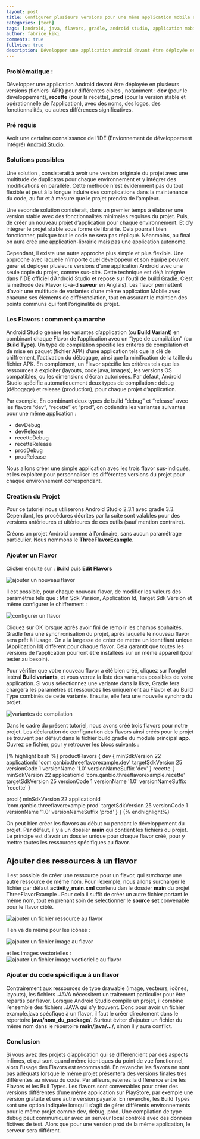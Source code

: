 ```yaml
---
layout: post
title: Configurer plusieurs versions pour une même application mobile android
categories: [tech]
tags: [android, java, flavors, gradle, android studio, application mobile, google, versionning, build type, apk, app variants, développement]
author: fabrice_kiki
comments: true
fullview: true
description: Développer une application Android devant être déployée en plusieurs versions (fichiers .APK) pour différentes cibles , notamment dev (pour le développement), recette (pour la recette), prod (pour la version stable et opérationnelle de l’application), avec des noms, des logos, des fonctionnalités, ou autres différences significatives.
---
```

### Problématique :
Développer une application Android devant être déployée en plusieurs versions (fichiers .APK) pour différentes cibles , notamment : **dev** (pour le développement), **recette** (pour la recette), **prod** (pour la version stable et opérationnelle de l’application), avec des noms, des logos, des fonctionnalités, ou autres différences significatives.

### Pré requis
Avoir une certaine connaissance de l’IDE (Envionnement de développement Intégré) [Android Studio](https://developer.android.com/studio/index.html).

### Solutions possibles
Une solution , consisterait à avoir une version originale du projet avec une multitude de duplicatas pour chaque environnement et y intégrer des modifications en parallèle. Cette méthode n'est évidemment pas du tout flexible et peut à la longue induire des complications dans la maintenance du code, au fur et à mesure que le projet prendra de l’ampleur.

Une seconde solution conisterait, dans un premier temps à élaborer une version stable avec des fonctionnalités minimales requises du projet. Puis, de créer un nouveau projet d’application pour chaque environnement. Et d’y intégrer le projet stable sous forme de librairie. Cela pourrait bien fonctionner, puisque tout le code ne sera pas répliqué. Néanmoins, au final on aura créé une application-librairie mais pas une application autonome.

Cependant, il existe une autre approche plus simple et plus flexible. Une approche avec laquelle n’importe quel développeur et son équipe peuvent gérer et déployer plusieurs versions d’une application Android avec une seule copie du projet, comme sus-cité. Cette technique est déjà intégrée dans l’IDE officiel d’Android Studio et repose sur l’outil de build [Gradle](https://gradle.org/). C’est la méthode des **Flavor** (c-à-d __saveur__ en Anglais). Les flavor permettent d’avoir une multitude de variantes d’une même application Mobile avec chacune ses éléments de différenciation, tout en assurant le maintien des points communs qui font l’originalité du projet. 

### Les Flavors : comment ça marche

Android Studio génère les variantes d’application (ou **Build Variant**) en combinant  chaque Flavor de l’application avec un “type de compilation” (ou **Build Type**).
Un type de compilation spécifie les critères de compilation et de mise en paquet (fichier APK) d’une application tels que la clé de chiffrement, l’activation du débogage, ainsi que la minification de la taille du fichier APK.  En complément, un Flavor spécifie les critères tels que les ressources à exploiter (layouts, code java, images), les versions OS compatibles, ou  les dimensions d’écran autorisées. Par défaut, Android Studio spécifie automatiquement deux types de compilation : debug (débogage) et release (production), pour chaque projet d’application.

Par exemple, En combinant deux types de build “debug”  et “release” avec les flavors “dev”, “recette” et “prod”, on obtiendra les variantes suivantes pour une même application :

* devDebug
* devRelease
* recetteDebug
* recetteRelease
* prodDebug
* prodRelease

Nous allons créer une simple application avec les trois flavor sus-indiqués, et les exploiter pour personnaliser les différentes versions du projet pour chaque environnement correspondant.
 
### Creation du Projet
Pour ce tutoriel nous utiliserons Android Studio 2.3.1 avec gradle 3.3. Cependant, les procédures décrites par la suite sont valables pour des versions antérieures et ultérieures de ces outils (sauf mention contraire).

Créons un projet Android comme à l’ordinaire, sans aucun paramétrage particulier. Nous nommons le __ThreeFlavorExample__.


### Ajouter un Flavor
Clicker ensuite sur : **Build** puis **Edit Flavors**

![ajouter un nouveau flavor](../../../../assets/media/2017-05-18-configurer-plusieurs-versions-pour-une-meme-application-mobile-android/add_new_flavor.png "ajouter un noouveau flavor")


Il est possible, pour chaque nouveau flavor, de modifier les valeurs des paramètres tels que : Min Sdk Version, Application Id, Target Sdk Version et même configurer le chiffrement :

![configurer un flavor](../../../../assets/media/2017-05-18-configurer-plusieurs-versions-pour-une-meme-application-mobile-android/add_new_flavor_details.png "configurer un flavor")

Cliquez sur OK lorsque après avoir fini de remplir les champs souhaités. Gradle fera une synchronisation du projet, après laquelle le nouveau flavor sera prêt à l’usage. On a la largesse de créer de mettre un identifiant unique (Application Id) différent pour chaque flavor. Cela garantit que toutes les versions de l’application pourront être installées sur un même appareil (pour tester au besoin).


Pour vérifier que votre nouveau flavor a été bien créé, cliquez sur l’onglet latéral **Build variants**, et vous verrez la liste des variantes possibles de votre application. Si vous sélectionnez une variante dans la liste, Gradle fera chargera les paramètres et ressources liés uniquement au Flavor et au Build Type combinés de cette variante. Ensuite, elle fera une nouvelle synchro du projet.

![variantes de compilation](../../../../assets/media/2017-05-18-configurer-plusieurs-versions-pour-une-meme-application-mobile-android/display_flavors_window.png "variantes de compilation")


Dans le cadre du présent tutoriel, nous avons créé trois flavors pour notre projet. Les déclaration de  configuration des flavors ainsi créés pour le projet se trouvent par défaut dans le fichier build.gradle du module principal __app__. Ouvrez ce fichier, pour y retrouver les blocs suivants :

{% highlight bash %}
productFlavors {
   dev {
       minSdkVersion 22
       applicationId 'com.qanbio.threeflavorexample.dev'
       targetSdkVersion 25
       versionCode 1
       versionName '1.0'
       versionNameSuffix 'dev'
   }
       recette {
       minSdkVersion 22
       applicationId 'com.qanbio.threeflavorexample.recette'
       targetSdkVersion 25
       versionCode 1
       versionName '1.0'
       versionNameSuffix 'recette'
   }

   prod {
       minSdkVersion 22
       applicationId 'com.qanbio.threeflavorexample.prod'
       targetSdkVersion 25
       versionCode 1
       versionName '1.0'
       versionNameSuffix 'prod'
   }
}
{% endhighlight%}


On peut bien créer les flavors au début ou pendant le développement du projet. 
Par défaut, il y a un dossier **main** qui contient les fichiers du projet. Le principe est d’avoir un dossier unique pour chaque flavor créé, pour  y mettre toutes les ressources spécifiques au flavor.


## Ajouter des ressources à un flavor
Il est possible de créer une ressource pour un flavor, qui *surcharge* une autre ressource de même nom. Pour l’exemple, nous allons surcharger le fichier par défaut __activity_main.xml__  contenu dan le dossier  __main__ du projet ThreeFlavorExample . Pour cela il suffit de créer un autre fichier portant le même nom, tout en prenant soin de selectionner le **source set** convenable pour le flavor ciblé.

![ajouter un fichier ressource au flavor](../../../../assets/media/2017-05-18-configurer-plusieurs-versions-pour-une-meme-application-mobile-android/add_flavor_resource.png "ajouter un fichier ressource au flavor")

Il en va de même pour les icônes :

![ajouter un fichier image  au flavor](../../../../assets/media/2017-05-18-configurer-plusieurs-versions-pour-une-meme-application-mobile-android/add_flavor_resource_image.png "ajouter un fichier image au flavor")

et les images vectorielles :     
![ajouter un fichier image vectiorielle  au flavor](../../../../assets/media/2017-05-18-configurer-plusieurs-versions-pour-une-meme-application-mobile-android/separate_flavor_resources_drawable.png "ajouter un fichier image vectorielle au flavor")


### Ajouter du code spécifique à un flavor
Contrairement aux ressources de type drawable (image, vecteurs, icônes, layouts), les fichiers .JAVA nécessitent un traitement particulier pour être répartis par flavor. Lorsque Android Studio compile un projet, il combine l’ensemble des fichiers .JAVA qui s’y trouvent. Donc pour avoir un fichier example.java spécfique à un flavor, il faut le créer directement dans le répertoire **java/nom_du_package/**. Surtout éviter d’ajouter un fichier du même nom dans le répertoire **main/java/.../**, sinon il y aura conflict.


### Conclusion 
Si vous avez des projets d’application qui se différencient par des aspects infimes, et qui sont quand même identiques du point de vue fonctionnel, alors l’usage des Flavors est recommandé. En revanche les flavors ne sont pas adéquats lorsque le même projet présentera des versions finales très différentes au niveau du code.
Par ailleurs, retenez la différence entre les Flavors et les Buil Types. Les flavors sont convenables pour créer des versions différentes d’une même application sur PlayStore, par exemple une version gratuite et une autre version payante. En revanche, les Build Types sont une option indiquée lorsqu’il s’agit de gérer différents environnements pour le même projet comme dev, debug, prod. Une compilation de type debug peut communiquer avec un serveur local contrôlé avec des données fictives de test. Alors que pour une version prod de la même application, le serveur sera différent.

